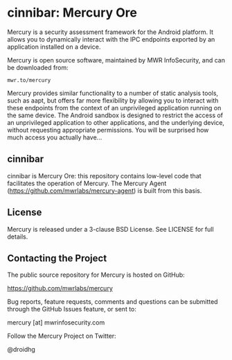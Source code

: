 cinnibar: Mercury Ore
=====================

Mercury is a security assessment framework for the Android platform. It allows you to dynamically interact with the IPC endpoints exported by an application installed on a device.

Mercury is open source software, maintained by MWR InfoSecurity, and can be downloaded from:

    mwr.to/mercury

Mercury provides similar functionality to a number of static analysis tools, such as aapt, but offers far more flexibility by allowing you to interact with these endpoints from the context of an unprivileged application running on the same device. The Android sandbox is designed to restrict the access of an unprivileged application to other applications, and the underlying device, without requesting appropriate permissions. You will be surprised how much access you actually have...


cinnibar
--------

cinnibar is Mercury Ore: this repository contains low-level code that facilitates the operation of Mercury. The Mercury Agent (https://github.com/mwrlabs/mercury-agent) is built from this basis.


License
-------

Mercury is released under a 3-clause BSD License.
See LICENSE for full details.


Contacting the Project
----------------------

The public source repository for Mercury is hosted on GitHub:

  https://github.com/mwrlabs/mercury

Bug reports, feature requests, comments and questions can be submitted through the GitHub Issues feature, or sent to:

  mercury [at] mwrinfosecurity.com

Follow the Mercury Project on Twitter:

  @droidhg

